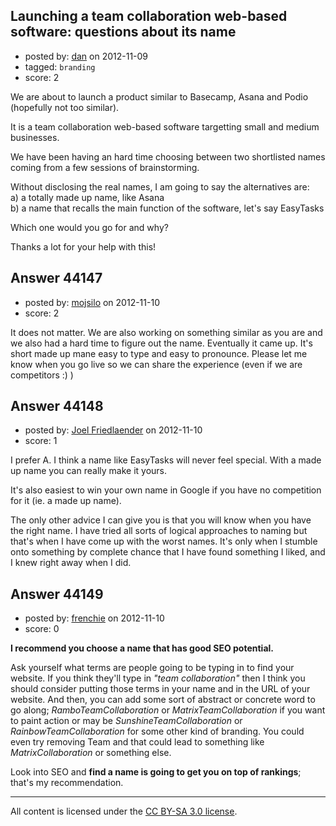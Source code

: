 ## Launching a team collaboration web-based software: questions about its name

- posted by: [dan](https://stackexchange.com/users/-1/5175-dan) on 2012-11-09
- tagged: `branding`
- score: 2

We are about to launch a product similar to Basecamp, Asana and Podio (hopefully not too similar).

It is a team collaboration web-based software targetting small and medium businesses.

We have been having an hard time choosing between two shortlisted names coming from a few sessions of brainstorming.

Without disclosing the real names, I am going to say the alternatives are:  
a) a totally made up name, like Asana  
b) a name that recalls the main function of the software, let's say EasyTasks

Which one would you go for and why?

Thanks a lot for your help with this!


## Answer 44147

- posted by: [mojsilo](https://stackexchange.com/users/-1/1826-mojsilo) on 2012-11-10
- score: 2

It does not matter. We are also working on something similar as you are and we also had a hard time to figure out the name. Eventually it came up. It's short made up mane easy to type and easy to pronounce. Please let me know when you go live so we can share the experience (even if we are competitors :) )


## Answer 44148

- posted by: [Joel Friedlaender](https://stackexchange.com/users/-1/5543-joel-friedlaender) on 2012-11-10
- score: 1

I prefer A.  I think a name like EasyTasks will never feel special.  With a made up name you can really make it yours.

It's also easiest to win your own name in Google if you have no competition for it (ie. a made up name).

The only other advice I can give you is that you will know when you have the right name. I have tried all sorts of logical approaches to naming but that's when I have come up with the worst names.  It's only when I stumble onto something by complete chance that I have found something I liked, and I knew right away when I did.


## Answer 44149

- posted by: [frenchie](https://stackexchange.com/users/-1/15155-frenchie) on 2012-11-10
- score: 0

**I recommend you choose a name that has good SEO potential.** 

Ask yourself what terms are people going to be typing in to find your website. If you think they'll type in *"team collaboration"* then I think you should consider putting those terms in your name and in the URL of your website. And then, you can add some sort of abstract or concrete word to go along; *RamboTeamCollaboration* or *MatrixTeamCollaboration* if you want to paint action or may be *SunshineTeamCollaboration* or *RainbowTeamCollaboration* for some other kind of branding. You could even try removing Team and that could lead to something like *MatrixCollaboration* or something else. 

Look into SEO and **find a name is going to get you on top of rankings**; that's my recommendation.



---

All content is licensed under the [CC BY-SA 3.0 license](https://creativecommons.org/licenses/by-sa/3.0/).
